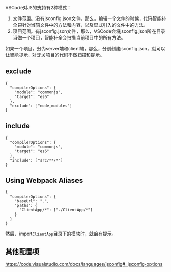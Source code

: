 
VSCode对JS的支持有2种模式：
1. 文件范围。没有jsconfig.json文件，那么，编辑一个文件的时候，代码智能补全只针对当前文件中的方法和内容，以及显式引入的文件中的方法。
2. 项目范围。有jsconfig.json文件，那么，VSCode会将jsconfig.json所在目录当做一个项目，智能补全会扫描当前项目中的所有方法。

如果一个项目，分为server端和client端，那么，分别创建jsconfig.json，就可以让智能提示，对无关项目的代码不做扫描和提示。


## exclude

```
{
  "compilerOptions": {
    "module": "commonjs",
    "target": "es6"
  },
  "exclude": ["node_modules"]
}
```

## include

```
{
  "compilerOptions": {
    "module": "commonjs",
    "target": "es6"
  },
  "include": ["src/**/*"]
}
```

## Using Webpack Aliases

```
{
  "compilerOptions": {
    "baseUrl": ".",
    "paths": {
      "ClientApp/*": ["./ClientApp/*"]
    }
  }
}
```

然后，import`ClientApp`目录下的模块时，就会有提示。

##  其他配置项

<https://code.visualstudio.com/docs/languages/jsconfig#_jsconfig-options>

